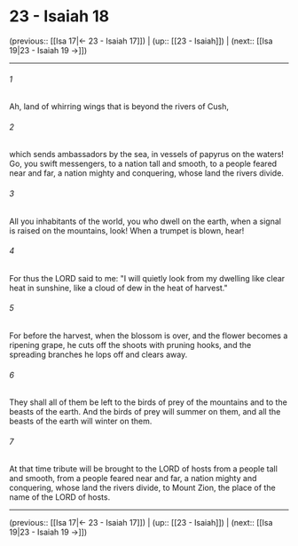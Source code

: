 # 23 - Isaiah 18

(previous:: [[Isa 17|← 23 - Isaiah 17]]) | (up:: [[23 - Isaiah]]) | (next:: [[Isa 19|23 - Isaiah 19 →]])

***


###### 1 
Ah, land of whirring wings that is beyond the rivers of Cush, 

###### 2 
which sends ambassadors by the sea, in vessels of papyrus on the waters! Go, you swift messengers, to a nation tall and smooth, to a people feared near and far, a nation mighty and conquering, whose land the rivers divide. 

###### 3 
All you inhabitants of the world, you who dwell on the earth, when a signal is raised on the mountains, look! When a trumpet is blown, hear! 

###### 4 
For thus the LORD said to me: "I will quietly look from my dwelling like clear heat in sunshine, like a cloud of dew in the heat of harvest." 

###### 5 
For before the harvest, when the blossom is over, and the flower becomes a ripening grape, he cuts off the shoots with pruning hooks, and the spreading branches he lops off and clears away. 

###### 6 
They shall all of them be left to the birds of prey of the mountains and to the beasts of the earth. And the birds of prey will summer on them, and all the beasts of the earth will winter on them. 

###### 7 
At that time tribute will be brought to the LORD of hosts from a people tall and smooth, from a people feared near and far, a nation mighty and conquering, whose land the rivers divide, to Mount Zion, the place of the name of the LORD of hosts.

***

(previous:: [[Isa 17|← 23 - Isaiah 17]]) | (up:: [[23 - Isaiah]]) | (next:: [[Isa 19|23 - Isaiah 19 →]])
